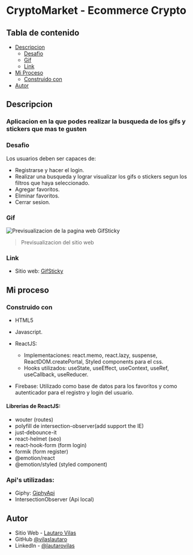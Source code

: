 # CryptoMarket - Ecommerce Crypto

## Tabla de contenido

- [Descripcion](#descripcion)
  - [Desafio](#desafio)
  - [Gif](#Gif)
  - [Link](#link)
- [Mi Proceso](#mi-proceso)
  - [Construido con](#construido-con)
- [Autor](#autor)

## Descripcion

### Aplicacion en la que podes realizar la busqueda de los gifs y stickers que mas te gusten

### Desafio

Los usuarios deben ser capaces de:

- Registrarse y hacer el login.
- Realizar una busqueda y lograr visualizar los gifs o stickers segun los filtros que haya seleccionado.
- Agregar favoritos.
- Eliminar favoritos.
- Cerrar sesion.

### Gif

![Previsualizacion de la pagina web GifSticky]()

> Previsualizacion del sitio web

### Link

- Sitio web: [GifSticky](https://gifsticky.vercel.app/)

## Mi proceso

### Construido con

- HTML5
- Javascript.
- ReactJS:
  - Implementaciones: react.memo, react.lazy, suspense, ReactDOM.createPortal, Styled components para el css.
  - Hooks utilizados: useState, useEffect, useContext, useRef, useCallback, useReducer.
  
- Firebase: Utilizado como base de datos para los favoritos y como autenticador para el registro y login del usuario.

#### Librerias de ReactJS:

- wouter (routes)
- polyfill de intersection-observer(add support the IE)
- just-debounce-it
- react-helmet (seo)
- react-hook-form (form login)
- formik (form register)
- @emotion/react
- @emotion/styled (styled component)

### Api's utilizadas:
 - Giphy: [GiphyApi](https://developers.giphy.com/branch/master/docs/api/)
 - IntersectionObserver (Api local)
## Autor

- Sitio Web - [Lautaro Vilas](https://lautarovilas.com)
- GitHub [@vilaslautaro](https://github.com/vilaslautaro)
- LinkedIn - [@lautarovilas](https://www.linkedin.com/in/lautarovilas/)

